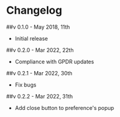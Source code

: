 # Changelog

##v 0.1.0 - May 2018, 11th
- Initial release

##v 0.2.0 - Mar 2022, 22th
- Compliance with GPDR updates

##v 0.2.1 - Mar 2022, 30th
- Fix bugs

##v 0.2.2 - Mar 2022, 31th
- Add close button to preference's popup